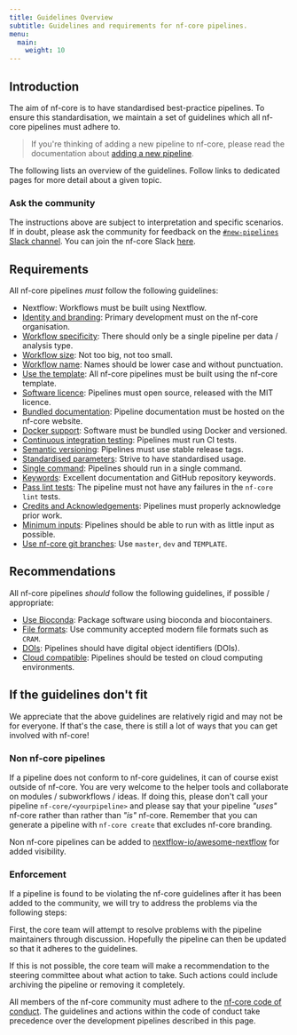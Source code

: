 ```yaml
---
title: Guidelines Overview
subtitle: Guidelines and requirements for nf-core pipelines.
menu:
  main:
    weight: 10
---
```


## Introduction

The aim of nf-core is to have standardised best-practice pipelines.
To ensure this standardisation, we maintain a set of guidelines which all nf-core
pipelines must adhere to.

> If you're thinking of adding a new pipeline to nf-core, please read the documentation
> about [adding a new pipeline](adding_pipelines.md).

The following lists an overview of the guidelines. Follow links to dedicated pages for more detail about a given topic.

### Ask the community

The instructions above are subject to interpretation and specific scenarios.
If in doubt, please ask the community for feedback on the [`#new-pipelines` Slack channel](https://nfcore.slack.com/channels/new-pipelines).
You can join the nf-core Slack [here](/join).

## Requirements

All nf-core pipelines _must_ follow the following guidelines:

- Nextflow: Workflows must be built using Nextflow.
- [Identity and branding](requirements/identity_branding.md): Primary development must on the nf-core organisation.
- [Workflow specificity](requirements/workflow_specificity.md): There should only be a single pipeline per data / analysis type.
- [Workflow size](requirements/workflow_size.md): Not too big, not too small.
- [Workflow name](requirements/workflow_name.md): Names should be lower case and without punctuation.
- [Use the template](requirements/use_the_template.md): All nf-core pipelines must be built using the nf-core template.
- [Software licence](requirements/mit_licence.md): Pipelines must open source, released with the MIT licence.
- [Bundled documentation](requirements/docs.md): Pipeline documentation must be hosted on the nf-core website.
- [Docker support](requirements/docker.md): Software must be bundled using Docker and versioned.
- [Continuous integration testing](requirements/ci_testing.md): Pipelines must run CI tests.
- [Semantic versioning](requirements/semantic_versioning.md): Pipelines must use stable release tags.
- [Standardised parameters](requirements/parameters.md): Strive to have standardised usage.
- [Single command](requirements/single_command.md): Pipelines should run in a single command.
- [Keywords](requirements/keywords.md): Excellent documentation and GitHub repository keywords.
- [Pass lint tests](requirements/linting.md): The pipeline must not have any failures in the `nf-core lint` tests.
- [Credits and Acknowledgements](requirements/acknowledgements.md): Pipelines must properly acknowledge prior work.
- [Minimum inputs](requirements/minimum_inputs.md): Pipelines should be able to run with as little input as possible.
- [Use nf-core git branches](requirements/git_branches.md): Use `master`, `dev` and `TEMPLATE`.

## Recommendations

All nf-core pipelines _should_ follow the following guidelines, if possible / appropriate:

- [Use Bioconda](recommendations/bioconda.md): Package software using bioconda and biocontainers.
- [File formats](recommendations/file_formats.md): Use community accepted modern file formats such as `CRAM`.
- [DOIs](recommendations/dois.md): Pipelines should have digital object identifiers (DOIs).
- [Cloud compatible](recommendations/cloud_compatible.md): Pipelines should be tested on cloud computing environments.

## If the guidelines don't fit

We appreciate that the above guidelines are relatively rigid and may not be for everyone.
If that's the case, there is still a lot of ways that you can get involved with nf-core!

### Non nf-core pipelines

If a pipeline does not conform to nf-core guidelines, it can of course exist outside of nf-core.
You are very welcome to the helper tools and collaborate on modules / subworkflows / ideas.
If doing this, please don't call your pipeline `nf-core/<yourpipeline>` and please say that your pipeline _"uses"_ nf-core rather than rather than _"is"_ nf-core.
Remember that you can generate a pipeline with `nf-core create` that excludes nf-core branding.

Non nf-core pipelines can be added to [nextflow-io/awesome-nextflow](https://github.com/nextflow-io/awesome-nextflow) for added visibility.

### Enforcement

If a pipeline is found to be violating the nf-core guidelines after it has been added to the community, we will try to address the problems via the following steps:

First, the core team will attempt to resolve problems with the pipeline maintainers through discussion.
Hopefully the pipeline can then be updated so that it adheres to the guidelines.

If this is not possible, the core team will make a recommendation to the steering committee about what action to take.
Such actions could include archiving the pipeline or removing it completely.

All members of the nf-core community must adhere to the [nf-core code of conduct](https://nf-co.re/code_of_conduct).
The guidelines and actions within the code of conduct take precedence over the development pipelines described in this page.
